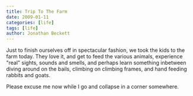 ```yaml
---
title: Trip To The Farm
date: 2009-01-11
categories: [life]
tags: [life]
author: Jonathan Beckett
---
```


Just to finish ourselves off in spectacular fashion, we took the kids to the farm today. They love it, and get to feed the various animals, experience "real" sights, sounds and smells, and perhaps learn something inbetween diving around on the bails, climbing on climbing frames, and hand feeding rabbits and goats.

Please excuse me now while I go and collapse in a corner somewhere.